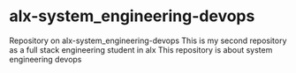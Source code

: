 # alx-system_engineering-devops
Repository on alx-system_engineering-devops
This is my second repository as a full stack engineering student in alx
This repository is about system engineering devops
